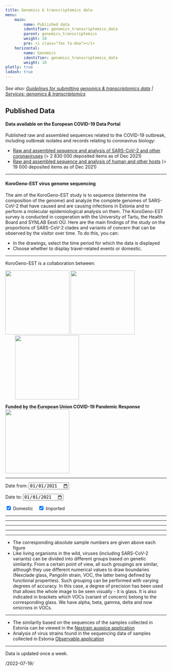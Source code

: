 ```yaml
---
title: Genomics & transcriptomics data
menu:
    main:
        name: Published data
        identifier: genomics_transcriptomics_data
        parent: genomics_transcriptomics
        weight: 10
        pre: <i class="fas fa-dna"></i>
    horizontal:
        name: Genomics
        identifier: genomics_transcriptomics_data
        weight: 10
plotly: true
lodash: true
---
```


###### See also: [Guidelines for submitting genomics & transcriptomics data](../guidelines) | [Services: genomics & transcriptomics](../services)

## Published Data

#### Data available on the European COVID-19 Data Portal

Published raw and assembled sequences related to the COVID-19 outbreak, including outbreak isolates and records relating to coronavirus biology:

* [Raw and assembled sequence and analysis of SARS-CoV-2 and other coronaviruses](https://www.covid19dataportal.org/sequences?db=embl-covid19) (> 2 830 000 deposited items as of Dec 2021)
* [Raw and assembled sequence and analysis of human and other hosts](https://www.covid19dataportal.org/host-sequences?db=hostSequences) (> 19 000 deposited items as of Dec 2021)

---

#### KoroGeno-EST virus genome sequencing

The aim of the KoroGeno-EST study is to sequence (determine the composition of the genome) and analyze the complete genomes of SARS-CoV-2 that have caused and are causing infections in Estonia and to perform a molecular epidemiological analysis on them. The KoroGeno-EST survey is conducted in cooperation with the University of Tartu, the Health Board and SYNLAB Eesti OÜ.
Here are the main findings of the study on the proportions of SARS-CoV-2 clades and variants of concern that can be observed by the visitor over time.
To do this, you can:
* In the drawings, select the time period for which the data is displayed
* Choose whether to display travel-related events or domestic.

---
KoroGeno-EST is a collaboration between:

<img width="200" src="/img/logos/ut_logo.png">
<img width="200" style="margin-top: -20px;" src="/img/logos/synlab_logo.png">
<img width="200" style="margin-left: 30px;" src="/img/logos/terviseamet_logo.png">

<strong>Funded by the European Union COVID-19 Pandemic Response</strong>
<img width="200" src="/img/logos/eu-ee_logo.jpg">

---


<label for="date-from">Date from:</label>
<input type="date" id="date-from" name="date-from"
value="2021-01-01">

<label for="date-to">Date to:</label>
<input type="date" id="date-to" name="date-to"
value="2021-01-01">

<input type="checkbox" id="domestic" name="source" value="domestic" checked>
  <label for="domestic"> Domestic</label>&nbsp;&nbsp;&nbsp;
<input type="checkbox" id="imported" name="source" value="imported" checked>
  <label for="imported"> Imported</label><br>

<div id="plotly-plot-clade"></div>
<hr>
<div id="plotly-plot-pos"></div>
<hr>
<div id="plotly-plot-county"></div>
<hr>
<div id="plotly-plot-region"></div>
<hr>
<div id="plotly-plot-age"></div>
<hr>
<div id="plotly-plot-gender"></div>

<script src="/plotly-plot.js?updated=2022-07-19"></script>

* The corresponding absolute sample numbers are given above each figure
* Like living organisms in the wild, viruses (including SARS-CoV-2 variants) can be divided into different groups based on genetic similarity. From a certain point of view, all such groupings are similar, although they use different numerical values ​​to draw boundaries (Nexclade glass, Pangolin strain, VOC, the latter being defined by functional properties). Such grouping can be performed with varying degrees of accuracy. In this case, a degree of precision has been used that allows the whole image to be seen visually - it is glass. It is also indicated in brackets which VOCs (variant of concern) belong to the corresponding glass. We have alpha, beta, gamma, delta and now omicrons in VOCs.

---

* The similarity based on the sequences of the samples collected in Estonia can be viewed in the [Nextrain auspice application](https://auspice.biit.cs.ut.ee/ncov/est)
* Analysis of virus strains found in the sequencing data of samples collected in Estonia [Observable application](https://covid19dataportal.ee/observable)

---

Data is updated once a week.

/2022-07-19/

